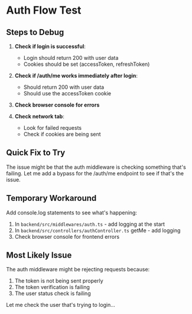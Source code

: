 # Auth Flow Test

## Steps to Debug

1. **Check if login is successful**:
   - Login should return 200 with user data
   - Cookies should be set (accessToken, refreshToken)

2. **Check if /auth/me works immediately after login**:
   - Should return 200 with user data
   - Should use the accessToken cookie

3. **Check browser console for errors**

4. **Check network tab**:
   - Look for failed requests
   - Check if cookies are being sent

## Quick Fix to Try

The issue might be that the auth middleware is checking something that's failing. Let me add a bypass for the /auth/me endpoint to see if that's the issue.

## Temporary Workaround

Add console.log statements to see what's happening:

1. In `backend/src/middlewares/auth.ts` - add logging at the start
2. In `backend/src/controllers/authController.ts` getMe - add logging
3. Check browser console for frontend errors

## Most Likely Issue

The auth middleware might be rejecting requests because:
1. The token is not being sent properly
2. The token verification is failing
3. The user status check is failing

Let me check the user that's trying to login...
